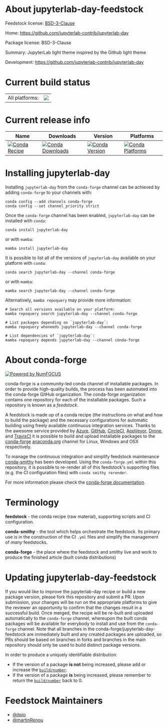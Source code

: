 About jupyterlab-day-feedstock
==============================

Feedstock license: [BSD-3-Clause](https://github.com/conda-forge/jupyterlab-day-feedstock/blob/main/LICENSE.txt)

Home: https://github.com/jupyterlab-contrib/jupyterlab-day

Package license: BSD-3-Clause

Summary: JupyterLab light theme inspired by the Github light theme

Development: https://github.com/jupyterlab-contrib/jupyterlab-day

Current build status
====================


<table><tr><td>All platforms:</td>
    <td>
      <a href="https://dev.azure.com/conda-forge/feedstock-builds/_build/latest?definitionId=17782&branchName=main">
        <img src="https://dev.azure.com/conda-forge/feedstock-builds/_apis/build/status/jupyterlab-day-feedstock?branchName=main">
      </a>
    </td>
  </tr>
</table>

Current release info
====================

| Name | Downloads | Version | Platforms |
| --- | --- | --- | --- |
| [![Conda Recipe](https://img.shields.io/badge/recipe-jupyterlab--day-green.svg)](https://anaconda.org/conda-forge/jupyterlab-day) | [![Conda Downloads](https://img.shields.io/conda/dn/conda-forge/jupyterlab-day.svg)](https://anaconda.org/conda-forge/jupyterlab-day) | [![Conda Version](https://img.shields.io/conda/vn/conda-forge/jupyterlab-day.svg)](https://anaconda.org/conda-forge/jupyterlab-day) | [![Conda Platforms](https://img.shields.io/conda/pn/conda-forge/jupyterlab-day.svg)](https://anaconda.org/conda-forge/jupyterlab-day) |

Installing jupyterlab-day
=========================

Installing `jupyterlab-day` from the `conda-forge` channel can be achieved by adding `conda-forge` to your channels with:

```
conda config --add channels conda-forge
conda config --set channel_priority strict
```

Once the `conda-forge` channel has been enabled, `jupyterlab-day` can be installed with `conda`:

```
conda install jupyterlab-day
```

or with `mamba`:

```
mamba install jupyterlab-day
```

It is possible to list all of the versions of `jupyterlab-day` available on your platform with `conda`:

```
conda search jupyterlab-day --channel conda-forge
```

or with `mamba`:

```
mamba search jupyterlab-day --channel conda-forge
```

Alternatively, `mamba repoquery` may provide more information:

```
# Search all versions available on your platform:
mamba repoquery search jupyterlab-day --channel conda-forge

# List packages depending on `jupyterlab-day`:
mamba repoquery whoneeds jupyterlab-day --channel conda-forge

# List dependencies of `jupyterlab-day`:
mamba repoquery depends jupyterlab-day --channel conda-forge
```


About conda-forge
=================

[![Powered by
NumFOCUS](https://img.shields.io/badge/powered%20by-NumFOCUS-orange.svg?style=flat&colorA=E1523D&colorB=007D8A)](https://numfocus.org)

conda-forge is a community-led conda channel of installable packages.
In order to provide high-quality builds, the process has been automated into the
conda-forge GitHub organization. The conda-forge organization contains one repository
for each of the installable packages. Such a repository is known as a *feedstock*.

A feedstock is made up of a conda recipe (the instructions on what and how to build
the package) and the necessary configurations for automatic building using freely
available continuous integration services. Thanks to the awesome service provided by
[Azure](https://azure.microsoft.com/en-us/services/devops/), [GitHub](https://github.com/),
[CircleCI](https://circleci.com/), [AppVeyor](https://www.appveyor.com/),
[Drone](https://cloud.drone.io/welcome), and [TravisCI](https://travis-ci.com/)
it is possible to build and upload installable packages to the
[conda-forge](https://anaconda.org/conda-forge) [anaconda.org](https://anaconda.org/)
channel for Linux, Windows and OSX respectively.

To manage the continuous integration and simplify feedstock maintenance
[conda-smithy](https://github.com/conda-forge/conda-smithy) has been developed.
Using the ``conda-forge.yml`` within this repository, it is possible to re-render all of
this feedstock's supporting files (e.g. the CI configuration files) with ``conda smithy rerender``.

For more information please check the [conda-forge documentation](https://conda-forge.org/docs/).

Terminology
===========

**feedstock** - the conda recipe (raw material), supporting scripts and CI configuration.

**conda-smithy** - the tool which helps orchestrate the feedstock.
                   Its primary use is in the construction of the CI ``.yml`` files
                   and simplify the management of *many* feedstocks.

**conda-forge** - the place where the feedstock and smithy live and work to
                  produce the finished article (built conda distributions)


Updating jupyterlab-day-feedstock
=================================

If you would like to improve the jupyterlab-day recipe or build a new
package version, please fork this repository and submit a PR. Upon submission,
your changes will be run on the appropriate platforms to give the reviewer an
opportunity to confirm that the changes result in a successful build. Once
merged, the recipe will be re-built and uploaded automatically to the
`conda-forge` channel, whereupon the built conda packages will be available for
everybody to install and use from the `conda-forge` channel.
Note that all branches in the conda-forge/jupyterlab-day-feedstock are
immediately built and any created packages are uploaded, so PRs should be based
on branches in forks and branches in the main repository should only be used to
build distinct package versions.

In order to produce a uniquely identifiable distribution:
 * If the version of a package **is not** being increased, please add or increase
   the [``build/number``](https://docs.conda.io/projects/conda-build/en/latest/resources/define-metadata.html#build-number-and-string).
 * If the version of a package **is** being increased, please remember to return
   the [``build/number``](https://docs.conda.io/projects/conda-build/en/latest/resources/define-metadata.html#build-number-and-string)
   back to 0.

Feedstock Maintainers
=====================

* [@jtpio](https://github.com/jtpio/)
* [@martinRenou](https://github.com/martinRenou/)

